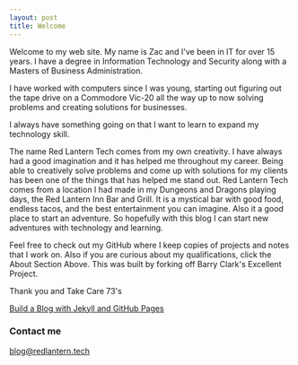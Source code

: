 ```yaml
---
layout: post
title: Welcome 
---
```


Welcome to my web site.  My name is Zac and I've been in IT for over 15 years.  I have a degree in Information Technology and Security along with a Masters of Business Administration.  

I have worked with computers since I was young, starting out figuring out the tape drive on a Commodore Vic-20 all the way up to now solving problems and creating solutions for businesses.

I always have something going on that I want to learn to expand my technology skill.

The name Red Lantern Tech comes from my own creativity. I have always had a good imagination and it has helped me throughout my career. Being able to creatively solve problems and come up with solutions for my clients has been one of the things that has helped me stand out. Red Lantern Tech comes from a location I had made in my Dungeons and Dragons playing days, the Red Lantern Inn Bar and Grill. It is a mystical bar with good food, endless tacos, and the best entertainment you can imagine. Also it a good place to start an adventure. So hopefully with this blog I can start new adventures with technology and learning.

Feel free to check out my GitHub where I keep copies of projects and notes
that I work on.  Also if you are curious about my qualifications, click the About Section Above.  This was built by forking off Barry Clark's Excellent Project.  

Thank you and Take Care
73's

[Build a Blog with Jekyll and GitHub Pages](https://www.smashingmagazine.com/2014/08/build-blog-jekyll-github-pages/)

### Contact me

[blog@redlantern.tech](mailto:blog@redlantern.tech)
